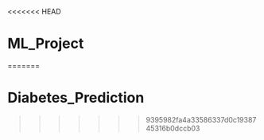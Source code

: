 <<<<<<< HEAD
# ML_Project
=======
# Diabetes_Prediction
>>>>>>> 9395982fa4a33586337d0c1938745316b0dccb03
